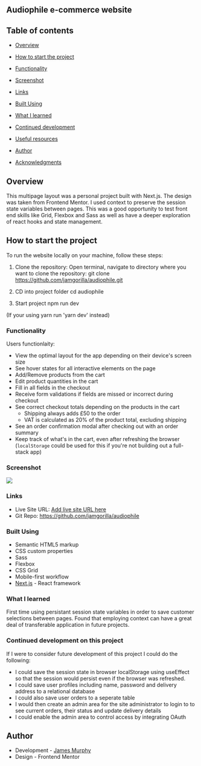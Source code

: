 ## Audiophile e-commerce website

## Table of contents

- [Overview](#overview)
- [How to start the project](#how-to-start-the-project)
- [Functionality](#functionality)
- [Screenshot](#screenshot)
- [Links](#links)
- [Built Using](#built-using)

- [What I learned](#what-i-learned)
- [Continued development](#continued-development)
- [Useful resources](#useful-resources)
- [Author](#author)
- [Acknowledgments](#acknowledgments)

## Overview

This multipage layout was a personal project built with Next.js. The design was taken from Frontend Mentor. I used context to preserve the session state variables between pages. This was a good opportunity to test front end skills like Grid, Flexbox and Sass as well as have a deeper exploration of react hooks and state management.

## How to start the project

To run the website locally on your machine, follow these steps:

1. Clone the repository:
   Open terminal, navigate to directory where you want to clone the repository:
   git clone https://github.com/jamgorilla/audiophile.git

2. CD into project folder
   cd audiophile

3. Start project
   npm run dev

(If your using yarn run 'yarn dev' instead)

### Functionality

Users functionlaity:

- View the optimal layout for the app depending on their device's screen size
- See hover states for all interactive elements on the page
- Add/Remove products from the cart
- Edit product quantities in the cart
- Fill in all fields in the checkout
- Receive form validations if fields are missed or incorrect during checkout
- See correct checkout totals depending on the products in the cart
  - Shipping always adds £50 to the order
  - VAT is calculated as 20% of the product total, excluding shipping
- See an order confirmation modal after checking out with an order summary
- Keep track of what's in the cart, even after refreshing the browser (`localStorage` could be used for this if you're not building out a full-stack app)

### Screenshot

![](./screenshot.jpg)

### Links

- Live Site URL: [Add live site URL here](https://audiophile-theta.vercel.app/)
- Git Repo: https://github.com/jamgorilla/audiophile

### Built Using

- Semantic HTML5 markup
- CSS custom properties
- Sass
- Flexbox
- CSS Grid
- Mobile-first workflow
- [Next.js](https://nextjs.org/) - React framework

### What I learned

First time using persistant session state variables in order to save customer selections between pages. Found that employing context can have a great deal of transferable application in future projects.

### Continued development on this project

If I were to consider future development of this project I could do the following:

- I could save the session state in browser localStorage using useEffect so that the session would persist even if the browser was refreshed.
- I could save user profiles including name, password and delivery address to a relational database
- I could also save user orders to a seperate table
- I would then create an admin area for the site administrator to login to to see current orders, their status and update delivery details
- I could enable the admin area to control access by integrating OAuth

## Author

- Development - [James Murphy](https://www.jamesmurphy.tech/)
- Design - Frontend Mentor
